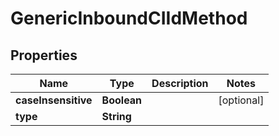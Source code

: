 

# GenericInboundCIIdMethod


## Properties

| Name | Type | Description | Notes |
|------------ | ------------- | ------------- | -------------|
|**caseInsensitive** | **Boolean** |  |  [optional] |
|**type** | **String** |  |  |



